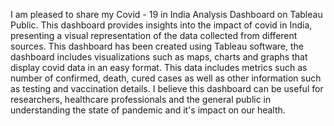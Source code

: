 I am pleased to share my Covid - 19 in India Analysis Dashboard on Tableau Public. This dashboard provides insights into the impact of covid in India, presenting a visual representation of the data collected from different sources.
This dashboard has been created using Tableau software, the dashboard includes visualizations such as maps, charts and graphs that display covid data in an easy format. This data includes metrics such as number of confirmed, death, cured cases as well as other information such as testing and vaccination details.
I believe this dashboard can be useful for researchers, healthcare professionals and the general public in understanding the state of pandemic and it's impact on our health.
